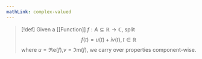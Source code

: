 ```yaml
---
mathLink: complex-valued
---
```

>[!def]
>Given a [[Function]] $f:A\subseteq \mathbb{R}\rightarrow \mathbb{C}$, split $$f(t)=u(t)+iv(t),t\in \mathbb{R}$$where $u=\Re \text{e}(f)$,$v=\Im \text{m}(f)$, we carry over properties component-wise.
